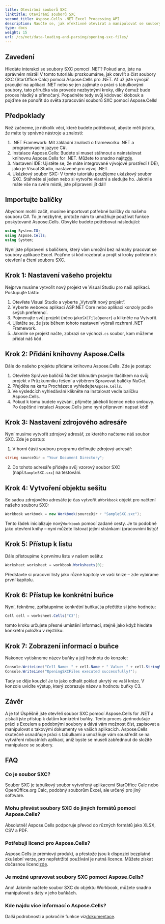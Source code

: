 ```yaml
---
title: Otevírání souborů SXC
linktitle: Otevírání souborů SXC
second_title: Aspose.Cells .NET Excel Processing API
description: Naučte se, jak efektivně otevírat a manipulovat se soubory SXC v .NET pomocí Aspose.Cells. Výukový program krok za krokem s příklady kódu.
type: docs
weight: 15
url: /cs/net/data-loading-and-parsing/opening-sxc-files/
---
```

## Zavedení
Hledáte interakci se soubory SXC pomocí .NET? Pokud ano, jste na správném místě! V tomto tutoriálu prozkoumáme, jak otevřít a číst soubory SXC (StarOffice Calc) pomocí Aspose.Cells pro .NET. Ať už jste vývojář pracující na aplikaci .NET nebo se jen zajímáte o práci s tabulkovými soubory, tato příručka vás provede nezbytnými kroky, díky čemuž bude proces hladký a přímočarý. 
Popadněte tedy svůj kódovací klobouk a pojďme se ponořit do světa zpracování souborů SXC pomocí Aspose.Cells!
## Předpoklady
Než začneme, je několik věcí, které budete potřebovat, abyste měli jistotu, že máte ty správné nástroje a znalosti:
1. .NET Framework: Mít základní znalosti o frameworku .NET a programovacím jazyce C#.
2.  Instalace Aspose.Cells: Budete si muset stáhnout a nainstalovat knihovnu Aspose.Cells for .NET. Můžete to snadno najít[zde](https://releases.aspose.com/cells/net/).
3. Nastavení IDE: Ujistěte se, že máte integrované vývojové prostředí (IDE), jako je Visual Studio, nastavené pro vývoj .NET.
4. Ukázkový soubor SXC: V tomto tutoriálu použijeme ukázkový soubor SXC. Stáhněte si jeden nebo si vytvořte vlastní a sledujte ho.
Jakmile máte vše na svém místě, jste připraveni jít dál!
## Importujte balíčky
Abychom mohli začít, musíme importovat potřebné balíčky do našeho souboru C#. To je nezbytné, protože nám to umožňuje používat funkce poskytované Aspose.Cells. Obvykle budete potřebovat následující:
```csharp
using System.IO;
using Aspose.Cells;
using System;
```
Nyní jste připraveni s balíčkem, který vám umožní bez námahy pracovat se soubory aplikace Excel. Pojďme si kód rozebrat a projít si kroky potřebné k otevření a čtení souboru SXC.

## Krok 1: Nastavení vašeho projektu
Nejprve musíme vytvořit nový projekt ve Visual Studiu pro naši aplikaci. Postupujte takto:
1. Otevřete Visual Studio a vyberte „Vytvořit nový projekt“.
2. Vyberte webovou aplikaci ASP.NET Core nebo aplikaci konzoly podle svých preferencí.
3.  Pojmenujte svůj projekt (něco jako`SXCFileOpener`) a klikněte na Vytvořit.
4. Ujistěte se, že jste během tohoto nastavení vybrali rozhraní .NET Framework.
5.  Jakmile se projekt načte, zobrazí se výchozí`.cs` soubor, kam můžeme přidat náš kód.
## Krok 2: Přidání knihovny Aspose.Cells
Dále do našeho projektu přidáme knihovnu Aspose.Cells. Zde je postup:
1. Otevřete Správce balíčků NuGet kliknutím pravým tlačítkem na svůj projekt v Průzkumníku řešení a výběrem Spravovat balíčky NuGet.
2.  Přejděte na kartu Procházet a vyhledejte`Aspose.Cells`.
3. Ve výsledcích vyhledávání klikněte na Instalovat vedle balíčku Aspose.Cells.
4. Pokud k tomu budete vyzváni, přijměte jakékoli licence nebo smlouvy.
Po úspěšné instalaci Aspose.Cells jsme nyní připraveni napsat kód!
## Krok 3: Nastavení zdrojového adresáře
Nyní musíme vytvořit zdrojový adresář, ze kterého načteme náš soubor SXC. Zde je postup:
1. V horní části souboru programu definujte zdrojový adresář:
```csharp
string sourceDir = "Your Document Directory";
```
2.  Do tohoto adresáře přidejte svůj vzorový soubor SXC (např.`SampleSXC.sxc`) na testování.
## Krok 4: Vytvoření objektu sešitu
 Se sadou zdrojového adresáře je čas vytvořit a`Workbook` objekt pro načtení našeho souboru SXC:
```csharp
Workbook workbook = new Workbook(sourceDir + "SampleSXC.sxc");
```
 Tento řádek inicializuje nový`Workbook` pomocí zadané cesty. Je to podobné jako otevření knihy – nyní můžete listovat jejími stránkami (pracovními listy)!
## Krok 5: Přístup k listu
Dále přistoupíme k prvnímu listu v našem sešitu:
```csharp
Worksheet worksheet = workbook.Worksheets[0];
```
Představte si pracovní listy jako různé kapitoly ve vaší knize – zde vybíráme první kapitolu.
## Krok 6: Přístup ke konkrétní buňce
 Nyní, řekněme, zpřístupníme konkrétní buňku`C3`a přečtěte si jeho hodnotu:
```csharp
Cell cell = worksheet.Cells["C3"];
```
tomto kroku určujete přesné umístění informací, stejně jako když hledáte konkrétní položku v rejstříku. 
## Krok 7: Zobrazení informací o buňce
Nakonec vytiskneme název buňky a její hodnotu do konzole:
```csharp
Console.WriteLine("Cell Name: " + cell.Name + " Value: " + cell.StringValue);
Console.WriteLine("OpeningSXCFiles executed successfully!");
```
Tady se děje kouzlo! Je to jako odhalit poklad ukrytý ve vaší knize. V konzole uvidíte výstup, který zobrazuje název a hodnotu buňky C3.

## Závěr
A je to! Úspěšně jste otevřeli soubor SXC pomocí Aspose.Cells for .NET a získali jste přístup k datům konkrétní buňky. Tento proces zjednodušuje práci s Excelem a podobnými soubory a dává vám možnost číst, zapisovat a manipulovat s takovými dokumenty ve vašich aplikacích. 
Aspose.Cells skutečně usnadňuje práci s tabulkami a umožňuje vám soustředit se na vytváření robustních aplikací, aniž byste se museli zabřednout do složité manipulace se soubory.
## FAQ
### Co je soubor SXC?
Soubor SXC je tabulkový soubor vytvořený aplikacemi StarOffice Calc nebo OpenOffice.org Calc, podobný souborům Excel, ale určený pro jiný software.
### Mohu převést soubory SXC do jiných formátů pomocí Aspose.Cells?
Absolutně! Aspose.Cells podporuje převod do různých formátů jako XLSX, CSV a PDF.
### Potřebuji licenci pro Aspose.Cells?
 Aspose.Cells je prémiový produkt, a přestože jsou k dispozici bezplatné zkušební verze, pro nepřetržité používání je nutná licence. Můžete získat dočasnou licenci[zde](https://purchase.aspose.com/temporary-license/).
### Je možné upravovat soubory SXC pomocí Aspose.Cells?
Ano! Jakmile načtete soubor SXC do objektu Workbook, můžete snadno manipulovat s daty v jeho buňkách.
### Kde najdu více informací o Aspose.Cells?
 Další podrobnosti a pokročilé funkce viz[dokumentace](https://reference.aspose.com/cells/net/).